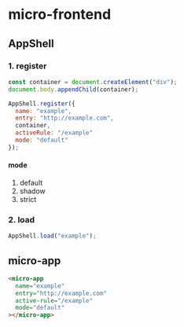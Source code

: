 # micro-frontend
## AppShell
### 1. register
```js
const container = document.createElement("div");
document.body.appendChild(container);

AppShell.register({
  name: "example",
  entry: "http://example.com",
  container,
  activeRule: "/example"
  mode: "default"
});
```
#### mode
1. default
2. shadow
3. strict
### 2. load
```js
AppShell.load("example");
```
## micro-app
```html
<micro-app
  name="example"
  entry="http://example.com"
  active-rule="/example"
  mode="default"
></micro-app>
```























